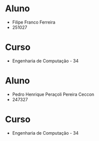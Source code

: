 # Aluno
* Filipe Franco Ferreira
* 251027
# Curso
* Engenharia de Computação - 34
# Aluno
* Pedro Henrique Peraçoli Pereira Ceccon
* 247327
# Curso
* Engenharia de Computação - 34
